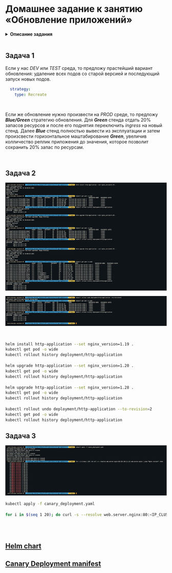 # Домашнее задание к занятию «Обновление приложений»

<details>
<summary><b>Описание задания</b></summary>

### Цель задания

Выбрать и настроить стратегию обновления приложения.

### Чеклист готовности к домашнему заданию

1. Кластер K8s.

### Инструменты и дополнительные материалы, которые пригодятся для выполнения задания

1. [Документация Updating a Deployment](https://kubernetes.io/docs/concepts/workloads/controllers/deployment/#updating-a-deployment).
2. [Статья про стратегии обновлений](https://habr.com/ru/companies/flant/articles/471620/).

-----

### Задание 1. Выбрать стратегию обновления приложения и описать ваш выбор

1. Имеется приложение, состоящее из нескольких реплик, которое требуется обновить.
2. Ресурсы, выделенные для приложения, ограничены, и нет возможности их увеличить.
3. Запас по ресурсам в менее загруженный момент времени составляет 20%.
4. Обновление мажорное, новые версии приложения не умеют работать со старыми.
5. Вам нужно объяснить свой выбор стратегии обновления приложения.

### Задание 2. Обновить приложение

1. Создать deployment приложения с контейнерами nginx и multitool. Версию nginx взять 1.19. Количество реплик — 5.
2. Обновить версию nginx в приложении до версии 1.20, сократив время обновления до минимума. Приложение должно быть доступно.
3. Попытаться обновить nginx до версии 1.28, приложение должно оставаться доступным.
4. Откатиться после неудачного обновления.

## Дополнительные задания — со звёздочкой*

Задания дополнительные, необязательные к выполнению, они не повлияют на получение зачёта по домашнему заданию. **Но мы настоятельно рекомендуем вам выполнять все задания со звёздочкой.** Это поможет лучше разобраться в материале.   

### Задание 3*. Создать Canary deployment

1. Создать два deployment'а приложения nginx.
2. При помощи разных ConfigMap сделать две версии приложения — веб-страницы.
3. С помощью ingress создать канареечный деплоймент, чтобы можно было часть трафика перебросить на разные версии приложения.

### Правила приёма работы

1. Домашняя работа оформляется в своем Git-репозитории в файле README.md. Выполненное домашнее задание пришлите ссылкой на .md-файл в вашем репозитории.
2. Файл README.md должен содержать скриншоты вывода необходимых команд, а также скриншоты результатов.
3. Репозиторий должен содержать тексты манифестов или ссылки на них в файле README.md.

</details>

<br>

## Задача 1

Если у нас *DEV* или *TEST* среда, то предложу прастейший вариант обновления: удаление всех подов со старой версией и последующий запуск новых подов.

```yaml
  strategy:
    type: Recreate
```

<br>

Если же обновление нужно произвести на *PROD* среде, то предложу ***Blue/Green*** стратегию обновления. Для ***Green*** стенда отдать 20% запасов ресурсов и после его поднятия переключить *ingress* на новый стенд. Далее ***Blue*** стенд полностью вывести из эксплуатации и затем произсвести горизонтальное маштабирование ***Green***, увеличив колличество реплик приложения до значения, которое позволит сохранить 20% запас по ресурсам.

<br>

## Задача 2

![Скриншот 1](https://github.com/cachmc/netology_devops_homework/raw/main/07-kubernetes/14-app-update/pictures/task-02-00.png)

![Скриншот 2](https://github.com/cachmc/netology_devops_homework/raw/main/07-kubernetes/14-app-update/pictures/task-02-01.png)

<br>

```bash
helm install http-application --set nginx_version=1.19 .
kubectl get pod -o wide
kubectl rollout history deployment/http-application

helm upgrade http-application --set nginx_version=1.20 .
kubectl get pod -o wide
kubectl rollout history deployment/http-application

helm upgrade http-application --set nginx_version=1.28 .
kubectl get pod -o wide
kubectl rollout history deployment/http-application

kubectl rollout undo deployment/http-application --to-revision=2
kubectl get pod -o wide
kubectl rollout history deployment/http-application
```

## Задача 3

![Скриншот 3](https://github.com/cachmc/netology_devops_homework/raw/main/07-kubernetes/14-app-update/pictures/task-03-00.png)

```bash
kubectl apply -f canary_deployment.yaml

for i in $(seq 1 20); do curl -s --resolve web.server.nginx:80:<IP_CLUSTER_NODE> web.server.nginx | grep "Nginx version"; done
```

<br>
<br>

## [Helm chart](https://github.com/cachmc/netology_devops_homework/tree/main/07-kubernetes/14-app-update/src/helm)

## [Canary Deployment manifest](https://github.com/cachmc/netology_devops_homework/tree/main/07-kubernetes/14-app-update/src/canary_deployment.yaml)

